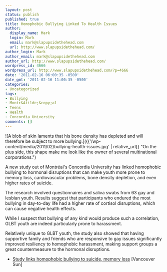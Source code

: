 ```yaml
---
layout: post
status: publish
published: true
title: Homophobic Bullying Linked To Health Issues
author:
  display_name: Mark
  login: Mark
  email: mark@slapupsidethehead.com
  url: http://www.slapupsidethehead.com/
author_login: Mark
author_email: mark@slapupsidethehead.com
author_url: http://www.slapupsidethehead.com/
wordpress_id: 4666
wordpress_url: http://www.slapupsidethehead.com/?p=4666
date: '2011-02-16 06:00:35 -0500'
date_gmt: '2011-02-16 11:00:35 -0500'
categories:
- Uncategorized
tags:
- Bullying
- Montr&Atilde;&copy;al
- Teens
- Health
- Concordia University
comments: []
---
```

![A blob of skin laments that his bone density has depleted and will therefore be subject to more bullying.]({{'/wp-content/media/2011/02/bullying-health-issues.jpg' | relative_url}} "On the plus side, this shape make me look like the owner of several multinational corporations.")

A new study out of Montréal's Concordia University has linked homophobic bullying to hormonal disruptions that can make youth more prone to memory loss, cardiovascular problems, bone density depletion, and even higher rates of suicide.

The research involved questionnaires and saliva swabs from 63 gay and lesbian youth. Results suggest that participants who endured the most bullying in day-to-day life had a higher rate of cortisol disruptions, which can cause negative health effects.

While I suspect that bullying of any kind would produce such a correlation, GLBT youth are indeed particularly prone to harassment.

Relatively unique to GLBT youth, the study also showed that having supportive family and friends who are responsive to gay issues significantly improved resiliency to homophobic harassment, making support groups a great countermeasure to the hormonal disruptions.

- [Study links homophobic bullying to suicide, memory loss](http://www.vancouversun.com/news/Study+links+homophobic+bullying+suicide+memory+loss/4222406/story.html) [Vancouver Sun]
